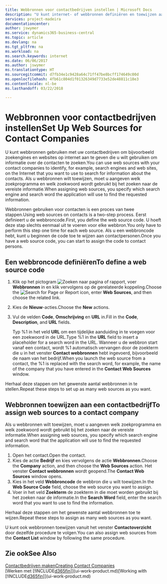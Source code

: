 ```yaml
---
title: Webbronnen voor contactbedrijven instellen | Microsoft Docs
description: "U kunt internet- of webbronnen definiëren en toewijzen aan een contactbedrijf om te helpen aangeven hoe u informatie wilt zoeken over uw contacten."
services: project-madeira
documentationcenter: 
author: jswymer
ms.service: dynamics365-business-central
ms.topic: article
ms.devlang: na
ms.tgt_pltfrm: na
ms.workload: na
ms.search.keywords: internet
ms.date: 06/06/2017
ms.author: jswymer
ms.translationtype: HT
ms.sourcegitcommit: d7fb34e1c9428a64c71ff47be8bcff174649c00d
ms.openlocfilehash: 4fb61c804d1f01326349d7733e52de48811c18e3
ms.contentlocale: nl-be
ms.lasthandoff: 03/22/2018

---
```

# <a name="set-up-web-sources-for-contact-companies"></a><span data-ttu-id="e0686-103">Webbronnen voor contactbedrijven instellen</span><span class="sxs-lookup"><span data-stu-id="e0686-103">Set Up Web Sources for Contact Companies</span></span>
<span data-ttu-id="e0686-104">U kunt webbronnen gebruiken met uw contactbedrijven om bijvoorbeeld zoekengines en websites op internet aan te geven die u wilt gebruiken om informatie over de contacten te zoeken.</span><span class="sxs-lookup"><span data-stu-id="e0686-104">You can use web sources with your contact companies to identify, for example, search engines and web sites, on the Internet that you want to use to search for information about the contacts.</span></span> <span data-ttu-id="e0686-105">Als u webbronnen wilt toewijzen, moet u aangeven welk zoekprogramma en welk zoekwoord wordt gebruikt bij het zoeken naar de vereiste informatie.</span><span class="sxs-lookup"><span data-stu-id="e0686-105">When assigning web sources, you specify which search engine and search word the application will use to find the requested information.</span></span>

<span data-ttu-id="e0686-106">Webbronnen gebruiken voor contacten is een proces van twee stappen.</span><span class="sxs-lookup"><span data-stu-id="e0686-106">Using web sources on contacts is a two-step process.</span></span> <span data-ttu-id="e0686-107">Eerst definieert u de webbroncode.</span><span class="sxs-lookup"><span data-stu-id="e0686-107">First, you define the web source code.</span></span> <span data-ttu-id="e0686-108">U hoeft deze stap slechts eenmaal uit te voeren voor elke webbron.</span><span class="sxs-lookup"><span data-stu-id="e0686-108">You only have to perform this step one time for each web source.</span></span> <span data-ttu-id="e0686-109">Als u een webbroncode hebt, kunt u beginnen de code toe te wijzen aan contactpersonen.</span><span class="sxs-lookup"><span data-stu-id="e0686-109">Once you have a web source code, you can start to assign the code to contact persons.</span></span>

## <a name="to-define-a-web-source-code"></a><span data-ttu-id="e0686-110">Een webbroncode definiëren</span><span class="sxs-lookup"><span data-stu-id="e0686-110">To define a web source code</span></span>
1. <span data-ttu-id="e0686-111">Klik op het pictogram ![Zoeken naar pagina of rapport](media/ui-search/search_small.png "pictogram Zoeken naar pagina of rapport"), voer **Webbronnen** in en klik vervolgens op de gerelateerde koppeling.</span><span class="sxs-lookup"><span data-stu-id="e0686-111">Choose the ![Search for Page or Report](media/ui-search/search_small.png "Search for Page or Report icon") icon, enter **Web Sources**, and then choose the related link.</span></span>
2. <span data-ttu-id="e0686-112">Kies de **Nieuw**-acties.</span><span class="sxs-lookup"><span data-stu-id="e0686-112">Choose the **New** actions.</span></span>
3. <span data-ttu-id="e0686-113">Vul de velden **Code**, **Omschrijving** en **URL** in.</span><span class="sxs-lookup"><span data-stu-id="e0686-113">Fill in the **Code**, **Description**, and **URL** fields.</span></span>

    <span data-ttu-id="e0686-114">Typ %1 in het veld **URL** om een tijdelijke aanduiding in te voegen voor een zoekwoord in de URL.</span><span class="sxs-lookup"><span data-stu-id="e0686-114">Type %1 in the **URL** field to insert a placeholder for a search word in the URL.</span></span> <span data-ttu-id="e0686-115">Wanneer u de webbron start vanaf een contact, wordt %1 automatisch vervangen door de zoekterm die u in het venster **Contact webbronnen** hebt ingevoerd, bijvoorbeeld de naam van het bedrijf.</span><span class="sxs-lookup"><span data-stu-id="e0686-115">When you launch the web source from a contact, the %1 is replaced with the search word, for example, the name of the company that you have entered in the **Contact Web Sources** window.</span></span>

<span data-ttu-id="e0686-116">Herhaal deze stappen om het gewenste aantal webbronnen in te stellen.</span><span class="sxs-lookup"><span data-stu-id="e0686-116">Repeat these steps to set up as many web sources as you want.</span></span>

## <a name="to-assign-web-sources-to-a-contact-company"></a><span data-ttu-id="e0686-117">Webbronnen toewijzen aan een contactbedrijf</span><span class="sxs-lookup"><span data-stu-id="e0686-117">To assign web sources to a contact company</span></span>
<span data-ttu-id="e0686-118">Als u webbronnen wilt toewijzen, moet u aangeven welk zoekprogramma en welk zoekwoord wordt gebruikt bij het zoeken naar de vereiste informatie.</span><span class="sxs-lookup"><span data-stu-id="e0686-118">When assigning web sources, you specify which search engine and search word that the application will use to find the requested information.</span></span>

1. <span data-ttu-id="e0686-119">Open het contact.</span><span class="sxs-lookup"><span data-stu-id="e0686-119">Open the contact.</span></span>
2. <span data-ttu-id="e0686-120">Kies de actie **Bedrijf** en kies vervolgens de actie **Webbronnen**.</span><span class="sxs-lookup"><span data-stu-id="e0686-120">Choose the **Company** action, and then choose the **Web Sources** action.</span></span> <span data-ttu-id="e0686-121">Het venster **Contact webbronnen** wordt geopend.</span><span class="sxs-lookup"><span data-stu-id="e0686-121">The **Contact Web Sources** window opens.</span></span>
3. <span data-ttu-id="e0686-122">Kies in het veld **Webbroncode** de webbron die u wilt toewijzen.</span><span class="sxs-lookup"><span data-stu-id="e0686-122">In the **Web Source Code** field, choose the web source you want to assign.</span></span>
4. <span data-ttu-id="e0686-123">Voer in het veld **Zoekterm** de zoekterm in die moet worden gebruikt bij het zoeken naar de informatie.</span><span class="sxs-lookup"><span data-stu-id="e0686-123">In the **Search Word** field, enter the search word that you want to use to find the information.</span></span>

<span data-ttu-id="e0686-124">Herhaal deze stappen om het gewenste aantal webbronnen toe te wijzen.</span><span class="sxs-lookup"><span data-stu-id="e0686-124">Repeat these steps to assign as many web sources as you want.</span></span>

<span data-ttu-id="e0686-125">U kunt ook webbronnen toewijzen vanuit het venster **Contactoverzicht** door dezelfde procedure te volgen.</span><span class="sxs-lookup"><span data-stu-id="e0686-125">You can also assign web sources from the **Contact List** window by following the same procedure.</span></span>

## <a name="see-also"></a><span data-ttu-id="e0686-126">Zie ook</span><span class="sxs-lookup"><span data-stu-id="e0686-126">See Also</span></span>
[<span data-ttu-id="e0686-127">Contactbedrijven maken</span><span class="sxs-lookup"><span data-stu-id="e0686-127">Creating Contact Companies</span></span>](marketing-create-contact-companies.md)  
<span data-ttu-id="e0686-128">[Werken met [!INCLUDE[d365fin](includes/d365fin_md.md)]](ui-work-product.md)</span><span class="sxs-lookup"><span data-stu-id="e0686-128">[Working with [!INCLUDE[d365fin](includes/d365fin_md.md)]](ui-work-product.md)</span></span>

